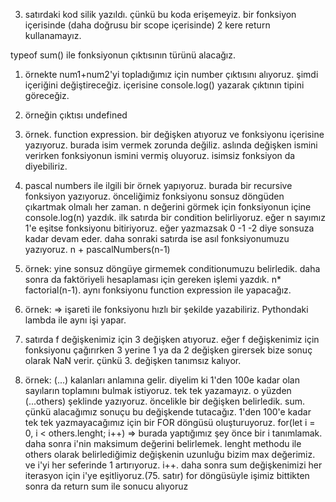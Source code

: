3. satırdaki kod silik yazıldı. çünkü bu koda erişemeyiz.
bir fonksiyon içerisinde (daha doğrusu bir scope içerisinde) 2 kere return kullanamayız.

typeof sum() ile fonksiyonun çıktısının türünü alacağız.


1. örnekte num1+num2'yi topladığımız için number çıktısını alıyoruz.
şimdi içeriğini değiştireceğiz.
içerisine console.log() yazarak çıktının tipini göreceğiz.

2. örneğin çıktısı undefined

3. örnek. function expression. bir değişken atıyoruz ve fonksiyonu içerisine yazıyoruz. burada isim vermek zorunda değiliz. aslında değişken ismini verirken fonksiyonun ismini vermiş oluyoruz. isimsiz fonksiyon da diyebiliriz.

4. pascal numbers ile ilgili bir örnek yapıyoruz. burada bir recursive fonksiyon yazıyoruz. önceliğimiz fonksiyonu sonsuz döngüden çıkartmak olmalı her zaman.
n değerini görmek için fonksiyonun içine console.log(n) yazdık.
ilk satırda bir condition belirliyoruz. eğer n sayımız 1'e eşitse fonksiyonu bitiriyoruz. eğer yazmazsak 0 -1 -2 diye sonsuza kadar devam eder.
daha sonraki satırda ise asıl fonksiyonumuzu yazıyoruz.
n + pascalNumbers(n-1)

5. örnek: yine sonsuz döngüye girmemek conditionumuzu belirledik. daha sonra da faktöriyeli hesaplaması için gereken işlemi yazdık. n* factorial(n-1).
aynı fonksiyonu function expression ile yapacağız.

6. örnek: => işareti ile fonksiyonu hızlı bir şekilde yazabiliriz. Pythondaki lambda ile aynı işi yapar.
66. satırda f değişkenimiz için 3 değişken atıyoruz. eğer f değişkenimiz için fonksiyonu çağırırken 3 yerine 1 ya da 2 değişken girersek bize sonuç olarak NaN verir. çünkü 3. değişken tanımsız kalıyor.

7. örnek: (...) kalanları anlamına gelir. diyelim ki 1'den 100e kadar olan sayıların toplamını bulmak istiyoruz. tek tek yazamayız. o yüzden (...others) şeklinde yazıyoruz.
öncelikle bir değişken belirledik. sum. çünkü alacağımız sonuçu bu değişkende tutacağız.
1'den 100'e kadar tek tek yazmayacağımız için bir FOR döngüsü oluşturuyoruz.
for(let i = 0, i < others.lenght; i++) => burada yaptığımız şey önce bir i tanımlamak. daha sonra i'nin maksimum değerini belirlemek. lenght methodu ile others olarak belirlediğimiz değişkenin uzunluğu bizim max değerimiz. ve i'yi her seferinde 1 artırıyoruz. i++.
daha sonra sum değişkenimizi her iterasyon için i'ye eşitliyoruz.(75. satır)
for döngüsüyle işimiz bittikten sonra da return sum ile sonucu alıyoruz